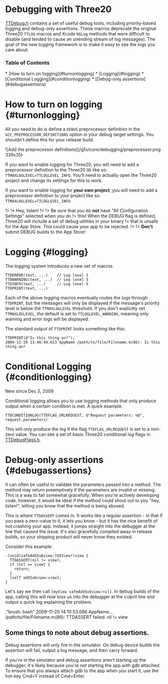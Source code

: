 Debugging with Three20
======================

[TTDebug.h](http://github.com/facebook/Three20/blob/master/src/Three20/TTDebug.h)
contains a set of useful debug tools, including priority-based logging and
debug-only assertions. These macros deprecate the original Three20 `TTLOG`
macros and Xcode `NSLog` methods that were difficult to disable (and tended to cause an
unending stream of log messages). The goal of the new logging framework is to make it easy
to see the logs you care about.

### Table of Contents

<div class="toc" markdown="1">
* [How to turn on logging](#turnonlogging)
* [Logging](#logging)
* [Conditional Logging](#conditionlogging)
* [Debug-only assertions](#debugassertions)
</div>
<div class="clearfix"></div>

How to turn on logging {#turnonlogging}
======================

All you need to do is define a `DEBUG` preprocessor definition in the `GCC_PREPROCESSOR_DEFINITIONS`
option in your debug target settings. You shouldn't define this for your release build.
<div class="image" markdown=1>![Add the preprocessor definitions](/gfx/core/debugging/preprocessor.png 339x35)</div>

If you want to enable logging for Three20, you will need to add a preprocessor definition to the
Three20 lib like so: `TTMAXLOGLEVEL=TTLOGLEVEL_INFO`. You'll need to actually open the Three20
project and change its settings for this to work.

If you want to enable logging for **your own project**, you will need to add a preprocessor
definition to your project like so: `TTMAXLOGLEVEL=TTLOGLEVEL_INFO`.

!> !* Hey, listen!
!> 
!> Be sure that you do **not** have "All Configuration Settings" selected when you do
!> this! When the DEBUG flag is defined, Three20 will include a set of debug utilities in your binary
!> that is unsafe for the App Store. This could cause your app to be rejected.
!> 
!> **Don't** submit DEBUG builds to the App Store!

Logging {#logging}
=======

The logging system introduces a new set of macros.

    TTDERROR(text, ...)    // Log level 1
    TTDWARNING(text, ...)  // Log level 3
    TTDINFO(text, ...)     // Log level 5
    TTDPRINT(text, ...)

Each of the above logging macros eventually routes the logs through `TTDPRINT`, but the messages
will only be displayed if the message's priority level is below the `TTMAXLOGLEVEL` threshold.  If
you don't explicitly set `TTMAXLOGLEVEL`, the default is set to `TTLOGLEVEL_WARNING`, meaning only
warning and error logs will be displayed.

The standard output of `TTDPRINT` looks something like this:

    TTDPRINT(@"Is this thing on?");
    2009-11-20 13:46:49.613 AppName /path/to/file/Filename.m(86): Is this thing on?

Conditional Logging {#conditionlogging}
===================

<div class="source">New since Dec 5, 2009</div>

Conditional logging allows you to use logging methods that only produce output when
a certain condition is met. A quick example:

    TTDCONDITIONLOG(TTDFLAG_URLREQUEST, @"Request parameters: %@", request.parameters)

This will only produce the log if the flag `TTDFLAG_URLREQUEST` is set to a non-zero value. You can
see a set of basic Three20 conditional log flags in
[TTDebugFlags.h](http://github.com/facebook/Three20/blob/master/src/Three20/TTDebugFlags.h).

Debug-only assertions {#debugassertions}
=====================

It can often be useful to validate the parameters passed into a method.  The method
may return preemptively if the parameters are invalid or missing. This is a way to fail
somewhat gracefully.  When you're actively developing code, however, it would be ideal if the
method could shout out to you "hey, listen!", letting you know that the method is being
abused.

This is where `TTDASSERT` comes in.  It works like a regular
assertion - in that if you pass a zero-value to it, it lets you know - but it has the nice benefit
of not crashing your app. Instead, it jumps straight into the debugger at the line that caused the
issue. It's also gracefully compiled away in release builds, so your shipping product will
never know they existed.

Consider this example:

    -(void)safeAddSubview:(UIView*)view {
      TTDASSERT(nil != view);
      if (nil == view) {
        return;
      }
      [self addSubview:view];
    }

Let's say we then call `[myView safeAddSubview:nil]`. In debug builds of the app, calling this
will now toss us into the debugger at the culprit line and output a quick log explaining the
problem.

."brush: bash"
    2009-11-20 14:10:53.096 AppName...
      /path/to/file/Filename.m(86): TTDASSERT failed: nil != view

Some things to note about debug assertions.
-------------------------------------------

Debug assertions will only fire in the simulator. On debug device builds the assertion will fail,
output a log message, and then carry forward.

If you're in the simulator and debug assertions aren't starting up the debugger, it's likely
because you're not starting the app with gdb attached. To ensure that you always attach gdb to
the app when you start it, use the hot-key Cmd+Y instead of Cmd+Enter.